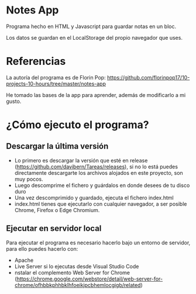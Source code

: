 # Notes App

Programa hecho en HTML y Javascript para guardar notas en un bloc.

Los datos se guardan en el LocalStorage del propio navegador que uses.

# Referencias

La autoría del programa es de Florin Pop: https://github.com/florinpop17/10-projects-10-hours/tree/master/notes-app

He tomado las bases de la app para aprender, además de modificarlo a mi gusto.

# ¿Cómo ejecuto el programa?

## Descargar la última versión
- Lo primero es descargar la versión que esté en release (https://github.com/davibern/Tareas/releases), si no lo está puedes directamente descargarte los archivos alojados en este proyecto, son muy pocos.
- Luego descomprime el fichero y guárdalos en donde desees de tu disco duro
- Una vez descomprimido y guardado, ejecuta el fichero index.html
- index.html tienes que ejecutarlo con cualquier navegador, a ser posible Chrome, Firefox o Edge Chromium.

## Ejecutar en servidor local
Para ejecutar el programa es necesario hacerlo bajo un entorno de servidor, para ello puedes hacerlo con:

- Apache
- Live Server si lo ejecutas desde Visual Studio Code
- nstalar el complemento Web Server for Chrome (https://chrome.google.com/webstore/detail/web-server-for-chrome/ofhbbkphhbklhfoeikjpcbhemlocgigb/related)